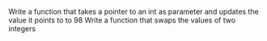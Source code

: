 Write a function that takes a pointer to an int as parameter and updates the value it points to to 98
Write a function that swaps the values of two integers

